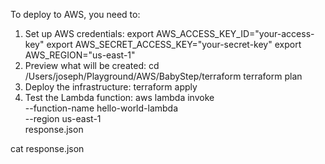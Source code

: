 To deploy to AWS, you need to:

  1. Set up AWS credentials:
  export AWS_ACCESS_KEY_ID="your-access-key"
  export AWS_SECRET_ACCESS_KEY="your-secret-key"
  export AWS_REGION="us-east-1"
  2. Preview what will be created:
  cd /Users/joseph/Playground/AWS/BabyStep/terraform
  terraform plan
  3. Deploy the infrastructure:
  terraform apply
  4. Test the Lambda function:
  aws lambda invoke \
    --function-name hello-world-lambda \
    --region us-east-1 \
    response.json

  cat response.json